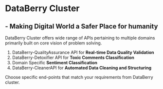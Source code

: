 
# DataBerry Cluster
## - Making Digital World a Safer Place for humanity

DataBerry Cluster offers wide range of APIs pertaining to multiple domains primarily built on core vision of problem solving. 

1) DataBerry-QualityAssurance API for **Real-time Data Quality Validation**
2) DataBerry-Detoxifier API for **Toxic Comments Classification**
3) Domain Specific **Sentiment Classification**
4) DataBerry-CleanerAPI for **Automated Data Cleaning and Structuring** 

Choose specific end-points that match your requirements from DataBerry cluster.
